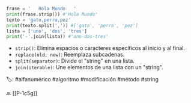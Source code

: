 ```python title:modContenido.py
frase = '   Hola Mundo   '
print(frase.strip()) #'Hola Mundo'
texto = 'gato,perro,pez'
print(texto.split(',')) #['gato', 'perro', 'pez']
lista = ['uno', 'dos', 'tres']
print('-'.join(lista)) #'uno-dos-tres'
```

- `strip()`: Elimina espacios o caracteres específicos al inicio y al final.
- `replace(old, new)`: Reemplaza subcadenas.
- `split(separator)`: Divide el "string" en una lista.
- `join(iterable)`: Une elementos de una lista con un "string".

🏷️:   #alfanumérico #algoritmo #modificación #método #string

🔙 [[P-1c5g]]